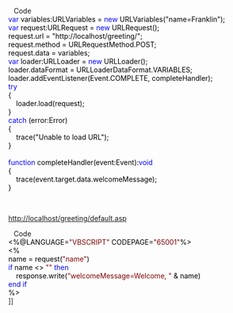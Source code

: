 <div class="cnblogs_code"><img height="16" width="11" src="http://www.cnblogs.com/images/OutliningIndicators/ContractedBlock.gif" align="top" onclick="function onclick()
{
this.style.display='none'; document.getElementById('Code_Closed_Text_175055').style.display='none'; document.getElementById('Code_Open_Image_175055').style.display='inline'; document.getElementById('Code_Open_Text_175055').style.display='inline';
}" id="Code_Closed_Image_175055" style="display: none;" /><img height="16" width="11" src="http://www.cnblogs.com/images/OutliningIndicators/ExpandedBlockStart.gif" align="top" onclick="function onclick()
{
this.style.display='none'; document.getElementById('Code_Open_Text_175055').style.display='none'; getElementById('Code_Closed_Image_175055').style.display='inline'; getElementById('Code_Closed_Text_175055').style.display='inline';
}" id="Code_Open_Image_175055" /><span class="cnblogs_code_Collapse" id="Code_Closed_Text_175055">Code</span><span id="Code_Open_Text_175055"><br /><!--<br /><br />Code highlighting produced by Actipro CodeHighlighter (freeware)<br />http://www.CodeHighlighter.com/<br /><br />--><span style="color: #0000FF;">var</span><span style="color: #000000;">&nbsp;variables:URLVariables&nbsp;</span><span style="color: #000000;">=</span><span style="color: #000000;">&nbsp;</span><span style="color: #0000FF;">new</span><span style="color: #000000;">&nbsp;URLVariables(</span><span style="color: #000000;">"</span><span style="color: #000000;">name=Franklin</span><span style="color: #000000;">"</span><span style="color: #000000;">);<br /></span><span style="color: #0000FF;">var</span><span style="color: #000000;">&nbsp;request:URLRequest&nbsp;</span><span style="color: #000000;">=</span><span style="color: #000000;">&nbsp;</span><span style="color: #0000FF;">new</span><span style="color: #000000;">&nbsp;URLRequest();<br />request.url&nbsp;</span><span style="color: #000000;">=</span><span style="color: #000000;">&nbsp;</span><span style="color: #000000;">"</span><span style="color: #000000;">http://localhost/greeting/</span><span style="color: #000000;">"</span><span style="color: #000000;">;<br />request.method&nbsp;</span><span style="color: #000000;">=</span><span style="color: #000000;">&nbsp;URLRequestMethod.POST;<br />request.data&nbsp;</span><span style="color: #000000;">=</span><span style="color: #000000;">&nbsp;variables;<br /></span><span style="color: #0000FF;">var</span><span style="color: #000000;">&nbsp;loader:URLLoader&nbsp;</span><span style="color: #000000;">=</span><span style="color: #000000;">&nbsp;</span><span style="color: #0000FF;">new</span><span style="color: #000000;">&nbsp;URLLoader();<br />loader.dataFormat&nbsp;</span><span style="color: #000000;">=</span><span style="color: #000000;">&nbsp;URLLoaderDataFormat.VARIABLES;<br />loader.addEventListener(Event.COMPLETE,&nbsp;completeHandler);<br /></span><span style="color: #0000FF;">try</span><span style="color: #000000;"><br />{<br />&nbsp;&nbsp;&nbsp;&nbsp;loader.load(request);<br />}<br /></span><span style="color: #0000FF;">catch</span><span style="color: #000000;">&nbsp;(error:Error)<br />{<br />&nbsp;&nbsp;&nbsp;&nbsp;trace(</span><span style="color: #000000;">"</span><span style="color: #000000;">Unable&nbsp;to&nbsp;load&nbsp;URL</span><span style="color: #000000;">"</span><span style="color: #000000;">);<br />}<br /><br /></span><span style="color: #0000FF;">function</span><span style="color: #000000;">&nbsp;completeHandler(event:Event):</span><span style="color: #0000FF;">void</span><span style="color: #000000;"><br />{<br />&nbsp;&nbsp;&nbsp;&nbsp;trace(event.target.data.welcomeMessage);<br />}</span></span></div>
<p>&nbsp;</p>
<p><a href="http://localhost/greeting/default.asp">http://localhost/greeting/default.asp</a></p>
<div class="cnblogs_code"><img height="16" width="11" src="http://www.cnblogs.com/images/OutliningIndicators/ContractedBlock.gif" align="top" onclick="function onclick()
{
this.style.display='none'; document.getElementById('Code_Closed_Text_175125').style.display='none'; document.getElementById('Code_Open_Image_175125').style.display='inline'; document.getElementById('Code_Open_Text_175125').style.display='inline';
}" id="Code_Closed_Image_175125" style="display: none;" /><img height="16" width="11" src="http://www.cnblogs.com/images/OutliningIndicators/ExpandedBlockStart.gif" align="top" onclick="function onclick()
{
this.style.display='none'; document.getElementById('Code_Open_Text_175125').style.display='none'; getElementById('Code_Closed_Image_175125').style.display='inline'; getElementById('Code_Closed_Text_175125').style.display='inline';
}" id="Code_Open_Image_175125" /><span class="cnblogs_code_Collapse" id="Code_Closed_Text_175125">Code</span><span id="Code_Open_Text_175125"><br /><!--<br /><br />Code highlighting produced by Actipro CodeHighlighter (freeware)<br />http://www.CodeHighlighter.com/<br /><br />--><span style="color: #000000;">&lt;</span><span style="color: #000000;">%@LANGUAGE</span><span style="color: #000000;">=</span><span style="color: #800000;">"</span><span style="color: #800000;">VBSCRIPT</span><span style="color: #800000;">"</span><span style="color: #000000;">&nbsp;CODEPAGE</span><span style="color: #000000;">=</span><span style="color: #800000;">"</span><span style="color: #800000;">65001</span><span style="color: #800000;">"</span><span style="color: #000000;">%</span><span style="color: #000000;">&gt;</span><span style="color: #000000;"><br /></span><span style="color: #000000;">&lt;</span><span style="color: #000000;">%<br />name&nbsp;</span><span style="color: #000000;">=</span><span style="color: #000000;">&nbsp;request(</span><span style="color: #800000;">"</span><span style="color: #800000;">name</span><span style="color: #800000;">"</span><span style="color: #000000;">)<br /></span><span style="color: #0000FF;">if</span><span style="color: #000000;">&nbsp;name&nbsp;</span><span style="color: #000000;">&lt;&gt;</span><span style="color: #000000;">&nbsp;</span><span style="color: #800000;">""</span><span style="color: #000000;">&nbsp;</span><span style="color: #0000FF;">then</span><span style="color: #000000;">&nbsp;<br />&nbsp;&nbsp;&nbsp;&nbsp;response.write(</span><span style="color: #800000;">"</span><span style="color: #800000;">welcomeMessage=Welcome,&nbsp;</span><span style="color: #800000;">"</span><span style="color: #000000;">&nbsp;</span><span style="color: #000000;">&amp;</span><span style="color: #000000;">&nbsp;name)<br /></span><span style="color: #0000FF;">end</span><span style="color: #000000;">&nbsp;</span><span style="color: #0000FF;">if</span><span style="color: #000000;"><br />%</span><span style="color: #000000;">&gt;</span></span></div>]]
